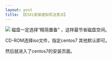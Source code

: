```yaml
---
layout: post
title: 【ESXi安装虚拟机注意点】
---
```


![](/docs/images/2020-09-02-09-42-28.png)
磁盘一定选择“精简置备” ，这样最节省磁盘空间。


CD-ROM选择iso文件，指定centos7
其他默认即可。

然后就进入了centos7的安装页面。